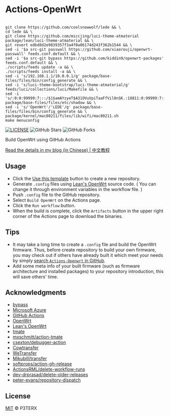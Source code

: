 # Actions-OpenWrt

```

git clone https://github.com/coolsnowwolf/lede && \
cd lede && \
git clone https://github.com/miccjing/luci-theme-atmaterial package/lean/luci-theme-atmaterial && \
git revert edbd8d2e9839357f3a4f0a06174d243f362b1544 && \
sed -i '$a src-git passwall https://github.com/xiaorouji/openwrt-passwall' feeds.conf.default && \
sed -i '$a src-git bypass https://github.com/kiddin9/openwrt-packages' feeds.conf.default && \
./scripts/feeds update -a && \
./scripts/feeds install -a && \
sed -i 's/192.168.1.1/10.0.0.1/g' package/base-files/files/bin/config_generate && \
sed -i 's/luci-theme-bootstrap/luci-theme-atmaterial/g' feeds/luci/collections/luci/Makefile && \
sed -i 's/:0:0:99999:7:::/$1$amAYzyeT$A31OVuVpiTaaFfVil8nSK.:18811:0:99999:7:::/g' package/base-files/files/etc/shadow && \
sed -i 's/'OpenWrt'/'LEDE'/g' package/base-files/files/bin/config_generate && \
package/kernel/mac80211/files/lib/wifi/mac80211.sh 
make menuconfig
```


[![LICENSE](https://img.shields.io/github/license/mashape/apistatus.svg?style=flat-square&label=LICENSE)](https://github.com/P3TERX/Actions-OpenWrt/blob/master/LICENSE)
![GitHub Stars](https://img.shields.io/github/stars/P3TERX/Actions-OpenWrt.svg?style=flat-square&label=Stars&logo=github)
![GitHub Forks](https://img.shields.io/github/forks/P3TERX/Actions-OpenWrt.svg?style=flat-square&label=Forks&logo=github)

Build OpenWrt using GitHub Actions

[Read the details in my blog (in Chinese) | 中文教程](https://p3terx.com/archives/build-openwrt-with-github-actions.html)

## Usage

- Click the [Use this template](https://github.com/P3TERX/Actions-OpenWrt/generate) button to create a new repository.
- Generate `.config` files using [Lean's OpenWrt](https://github.com/coolsnowwolf/lede) source code. ( You can change it through environment variables in the workflow file. )
- Push `.config` file to the GitHub repository.
- Select `Build OpenWrt` on the Actions page.
- Click the `Run workflow` button.
- When the build is complete, click the `Artifacts` button in the upper right corner of the Actions page to download the binaries.

## Tips

- It may take a long time to create a `.config` file and build the OpenWrt firmware. Thus, before create repository to build your own firmware, you may check out if others have already built it which meet your needs by simply [search `Actions-Openwrt` in GitHub](https://github.com/search?q=Actions-openwrt).
- Add some meta info of your built firmware (such as firmware architecture and installed packages) to your repository introduction, this will save others' time.

## Acknowledgments

- [bypass](https://github.com/kiddin9/openwrt-bypass)
- [Microsoft Azure](https://azure.microsoft.com)
- [GitHub Actions](https://github.com/features/actions)
- [OpenWrt](https://github.com/openwrt/openwrt)
- [Lean's OpenWrt](https://github.com/coolsnowwolf/lede)
- [tmate](https://github.com/tmate-io/tmate)
- [mxschmitt/action-tmate](https://github.com/mxschmitt/action-tmate)
- [csexton/debugger-action](https://github.com/csexton/debugger-action)
- [Cowtransfer](https://cowtransfer.com)
- [WeTransfer](https://wetransfer.com/)
- [Mikubill/transfer](https://github.com/Mikubill/transfer)
- [softprops/action-gh-release](https://github.com/softprops/action-gh-release)
- [ActionsRML/delete-workflow-runs](https://github.com/ActionsRML/delete-workflow-runs)
- [dev-drprasad/delete-older-releases](https://github.com/dev-drprasad/delete-older-releases)
- [peter-evans/repository-dispatch](https://github.com/peter-evans/repository-dispatch)

## License

[MIT](https://github.com/P3TERX/Actions-OpenWrt/blob/main/LICENSE) © P3TERX
